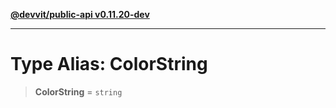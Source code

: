 [**@devvit/public-api v0.11.20-dev**](../../../../../../README.md)

---

# Type Alias: ColorString

> **ColorString** = `string`
